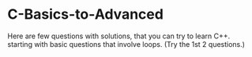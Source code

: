 # C-Basics-to-Advanced
Here are few questions with solutions, that you can try to learn C++.
starting with basic questions that involve loops. (Try the 1st 2 questions.)
